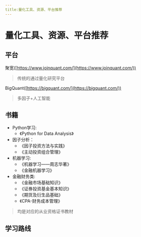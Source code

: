 ```yaml
---
title:量化工具、资源、平台推荐
---
```


# 量化工具、资源、平台推荐


## 平台

聚宽([https://www.joinquant.com/](https://www.joinquant.com/))  

> 传统的通过量化研究平台

BigQuant([https://bigquant.com/](https://bigquant.com/))

> 多因子+人工智能

## 书籍
* Python学习:
  * 《Python for Data Analysis》
* 因子分析：
  * 《因子投资方法与实践》  
  * 《主动投资组合管理》
* 机器学习:
  * 《机器学习——周志华著》   
  * 《金融机器学习》
* 金融财务类:
  * 《金融市场基础知识》
  * 《证券投资基金基本知识》
  * 《期货及衍生品基础》
  * 《CPA-财务成本管理》
> 均是对应的从业资格证书教材


## 学习路线

